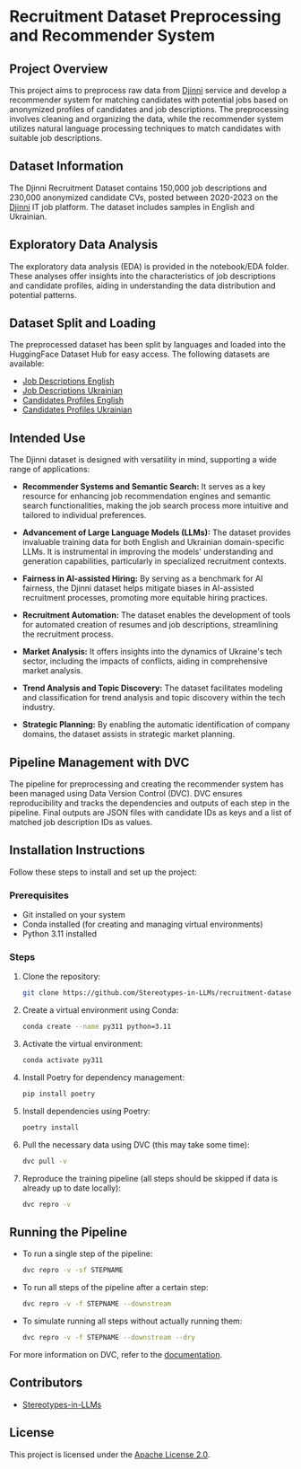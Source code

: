 # Recruitment Dataset Preprocessing and Recommender System

## Project Overview
This project aims to preprocess raw data from [Djinni](https://djinni.co) service and develop a recommender system for matching candidates with potential jobs based on anonymized profiles of candidates and job descriptions. The preprocessing involves cleaning and organizing the data, while the recommender system utilizes natural language processing techniques to match candidates with suitable job descriptions.

## Dataset Information
 The Djinni Recruitment Dataset contains 150,000 job descriptions and 230,000 anonymized candidate CVs, posted between 2020-2023 on the [Djinni](https://djinni.co/) IT job platform. The dataset includes samples in English and Ukrainian. 

## Exploratory Data Analysis
The exploratory data analysis (EDA) is provided in the notebook/EDA folder. These analyses offer insights into the characteristics of job descriptions and candidate profiles, aiding in understanding the data distribution and potential patterns.

## Dataset Split and Loading
The preprocessed dataset has been split by languages and loaded into the HuggingFace Dataset Hub for easy access. The following datasets are available:
- [Job Descriptions English](https://huggingface.co/datasets/lang-uk/recruitment-dataset-job-descriptions-english)
- [Job Descriptions Ukrainian](https://huggingface.co/datasets/lang-uk/recruitment-dataset-job-descriptions-ukrainian)
- [Candidates Profiles English](https://huggingface.co/datasets/lang-uk/recruitment-dataset-candidate-profiles-english)
- [Candidates Profiles Ukrainian](https://huggingface.co/datasets/lang-uk/recruitment-dataset-candidate-profiles-ukrainian)

## Intended Use

The Djinni dataset is designed with versatility in mind, supporting a wide range of applications:

- **Recommender Systems and Semantic Search:** It serves as a key resource for enhancing job recommendation engines and semantic search functionalities, making the job search process more intuitive and tailored to individual preferences.

- **Advancement of Large Language Models (LLMs):** The dataset provides invaluable training data for both English and Ukrainian domain-specific LLMs. It is instrumental in improving the models' understanding and generation capabilities, particularly in specialized recruitment contexts.

- **Fairness in AI-assisted Hiring:** By serving as a benchmark for AI fairness, the Djinni dataset helps mitigate biases in AI-assisted recruitment processes, promoting more equitable hiring practices.

- **Recruitment Automation:** The dataset enables the development of tools for automated creation of resumes and job descriptions, streamlining the recruitment process.

- **Market Analysis:** It offers insights into the dynamics of Ukraine's tech sector, including the impacts of conflicts, aiding in comprehensive market analysis.

- **Trend Analysis and Topic Discovery:** The dataset facilitates modeling and classification for trend analysis and topic discovery within the tech industry.

- **Strategic Planning:** By enabling the automatic identification of company domains, the dataset assists in strategic market planning.


## Pipeline Management with DVC
The pipeline for preprocessing and creating the recommender system has been managed using Data Version Control (DVC). DVC ensures reproducibility and tracks the dependencies and outputs of each step in the pipeline. Final outputs are JSON files with candidate IDs as keys and a list of matched job description IDs as values.

## Installation Instructions
Follow these steps to install and set up the project:

### Prerequisites
- Git installed on your system
- Conda installed (for creating and managing virtual environments)
- Python 3.11 installed

### Steps
1. Clone the repository:
    ```bash
    git clone https://github.com/Stereotypes-in-LLMs/recruitment-dataset
    ```

2. Create a virtual environment using Conda:
    ```bash
    conda create --name py311 python=3.11
    ```

3. Activate the virtual environment:
    ```bash
    conda activate py311
    ```

4. Install Poetry for dependency management:
    ```bash
    pip install poetry
    ```

5. Install dependencies using Poetry:
    ```bash
    poetry install
    ```

6. Pull the necessary data using DVC (this may take some time):
    ```bash
    dvc pull -v
    ```

7. Reproduce the training pipeline (all steps should be skipped if data is already up to date locally):
    ```bash
    dvc repro -v
    ```

## Running the Pipeline
- To run a single step of the pipeline:
    ```bash
    dvc repro -v -sf STEPNAME
    ```

- To run all steps of the pipeline after a certain step:
    ```bash
    dvc repro -v -f STEPNAME --downstream
    ```

- To simulate running all steps without actually running them:
    ```bash
    dvc repro -v -f STEPNAME --downstream --dry
    ```

For more information on DVC, refer to the [documentation](https://dvc.org/doc/start/data-management/data-versioning).

## Contributors
- [Stereotypes-in-LLMs](https://github.com/Stereotypes-in-LLMs)

## License
This project is licensed under the [Apache License 2.0](LICENSE).
